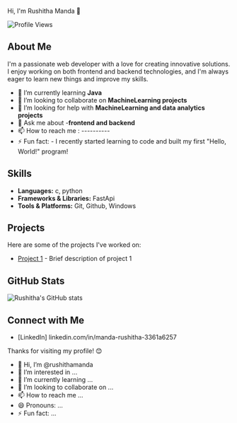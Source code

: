  Hi, I'm Rushitha Manda 👋

![Profile Views](https://komarev.com/ghpvc/?username=rushithamanda&color=blueviolet)

## About Me
I'm a passionate web developer with a love for creating innovative solutions. I enjoy working on both frontend and backend technologies, and I'm always eager to learn new things and improve my skills.

- 🌱 I’m currently learning **Java**
- 👯 I’m looking to collaborate on **MachineLearning projects**
- 🤔 I’m looking for help with **MachineLearning and  data analytics projects**
- 💬 Ask me about -**frontend and backend**
- 📫 How to reach me : ----------
- ⚡ Fun fact: - I recently started learning to code and built my first "Hello, World!" program!
  
## Skills
- **Languages:** c, python
- **Frameworks & Libraries:** FastApi
- **Tools & Platforms:** Git, Github, Windows

## Projects
Here are some of the projects I've worked on:
- [Project 1](https://github.com/rushithamanda/project1) - Brief description of project 1

## GitHub Stats
![Rushitha's GitHub stats](https://github-readme-stats.vercel.app/api?username=rushithamanda&show_icons=true&theme=radical)

## Connect with Me
- [LinkedIn] linkedin.com/in/manda-rushitha-3361a6257

Thanks for visiting my profile! 😊

















































- 👋 Hi, I’m @rushithamanda
- 👀 I’m interested in ...
- 🌱 I’m currently learning ...
- 💞️ I’m looking to collaborate on ...
- 📫 How to reach me ...
- 😄 Pronouns: ...
- ⚡ Fun fact: ...

<!---
rushithamanda/rushithamanda is a ✨ special ✨ repository because its `README.md` (this file) appears on your GitHub profile.
You can click the Preview link to take a look at your changes.
--->
